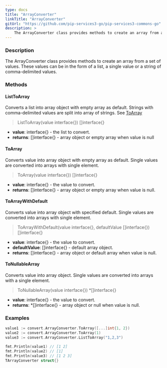 ```yaml
---
type: docs
title: "ArrayConverter"
linkTitle: "ArrayConverter"
gitUrl: "https://github.com/pip-services3-go/pip-services3-commons-go"
description: > 
    The ArrayConverter class provides methods to create an array from a set of values.
---
```


### Description
The ArrayConverter class provides methods to create an array from a set of values. These values can be in the form of a list,  a single value or a string of comma-delimited values.    

### Methods

#### ListToArray
Converts a list into array object with empty array as default.
Strings with comma-delimited values are split into array of strings.
See [ToArray](#toarray)

> ListToArray(value interface{}) []interface{}

- **value**: interface{} - the list to convert.
- **returns**: []interface{} - array object or empty array when value is null


#### ToArray
Converts value into array object with empty array as default.
Single values are converted into arrays with single element.

> ToArray(value interface{}) []interface{}

- **value**: interface{} - the value to convert.
- **returns**: []interface{} - array object or empty array when value is null.

#### ToArrayWithDefault
Converts value into array object with specified default.
Single values are converted into arrays with single element.

> ToArrayWithDefault(value interface{}, defaultValue []interface{}) []interface{}

- **value**: interface{} - the value to convert.
- **defaultValue**: []interface{} - default array object.
- **returns**: []interface{} - array object or default array when value is null.

#### ToNullableArray
Converts value into array object.
Single values are converted into arrays with a single element.

> ToNullableArray(value interface{}) *[]interface{}

- **value**: interface{} - the value to convert.
- **returns**: *[]interface{} - array object or null when value is null.

### Examples

```go
value1 := convert.ArrayConverter.ToArray([...]int{1, 2})
value2 := convert.ArrayConverter.ToArray(1)
value3 := convert.ArrayConverter.ListToArray("1,2,3")

fmt.Println(value1) // [1 2]
fmt.Println(value2) // [1]
fmt.Println(value3) // [1 2 3]
TArrayConverter struct{}
```
